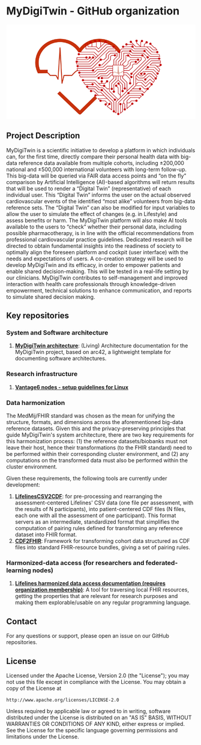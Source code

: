 # MyDigiTwin - GitHub organization

![Your Organization Logo](https://github.com/MyDigiTwinNL/.github/raw/main/profile/793693_14833bd197c84acd8ccfdd07b77f8d61~mv2.png)


## Project Description

MyDigiTwin is a scientific initiative to develop a platform in which individuals can, for the first time, directly compare their personal health data with big-data reference data available from multiple cohorts, including ±200,000 national and ±500,000 international volunteers with long-term follow-up. This big-data will be queried via FAIR data access points and “on the fly” comparison by Artificial Intelligence (AI)-based algorithms will return results that will be used to render a “Digital Twin” (representative) of each individual user. This “Digital Twin” informs the user on the actual observed cardiovascular events of the identified “most alike” volunteers from big-data reference sets. The “Digital Twin” can also be modified for input variables to allow the user to simulate the effect of changes (e.g. in Lifestyle) and assess benefits or harm. The MyDigiTwin platform will also make AI tools available to the users to “check” whether their personal data, including possible pharmacotherapy, is in line with the official recommendations from professional cardiovascular practice guidelines. Dedicated research will be directed to obtain fundamental insights into the readiness of society to optimally align the foreseen platform and cockpit (user interface) with the needs and expectations of users. A co-creation strategy will be used to develop MyDigiTwin and its efficacy, in order to empower patients and enable shared decision-making. This will be tested in a real-life setting by our clinicians. MyDigiTwin contributes to self-management and improved interaction with health care professionals through knowledge-driven empowerment, technical solutions to enhance communication, and reports to simulate shared decision making.

## Key repositories

### System and Software architecture

1. **[MyDigiTwin architecture](https://github.com/MyDigiTwinNL/MyDigiTwin-architecture-documentation)**: (Living) Architecture documentation for the MyDigiTwin project, based on arc42, a lightweight template for documenting software architectures.

### Research infrastructure

1. **[Vantage6 nodes - setup guidelines for Linux](https://github.com/MyDigiTwinNL/MyDigiTwin-federeated-learning-node-setup-guidelines)**


### Data harmonization

The MedMij/FHIR standard was chosen as the mean for unifying the structure, formats, and dimensions across the aforementioned big-data reference datasets. Given this and the privacy-preserving principles that guide MyDigiTwin's system architecture, there are two key requirements for this harmonization process: (1) the reference datasets/biobanks must not leave their host, hence their transformations (to the FHIR standard) need to be performed within their corresponding cluster environment, and (2) any computations on the transformed data must also be performed within the cluster environment.

Given these requirements, the following tools are currently under development:

1. **[LifelinesCSV2CDF](https://github.com/MyDigiTwinNL/LifelinesCSV2CDF)**: for pre-processing and rearranging the assessment-centered Lifelines' CSV data (one file per assessment, with the results of N participants), into patient-centered CDF files (N files, each one with all the assessment of one participant). This format servers as an intermediate, standardized format that simplifies the computation of pairing rules defined for transforming any reference dataset into FHIR format.
2. **[CDF2FHIR](https://github.com/MyDigiTwinNL/CDF2Medmij-Mapping-tool)**: Framework for transforming cohort data structured as CDF files into standard FHIR-resource bundles, giving a set of pairing rules.

### Harmonized-data access (for researchers and federated-learning nodes)

1. **[Lifelines harmonized data access documentation (requires organization membership)](https://github.com/MyDigiTwinNL/LifelinesDataAccessDocumentation)**: A tool for traversing local FHIR resources, getting the properties that are relevant for research purposes and making them explorable/usable on any regular programming language.


## Contact

For any questions or support, please open an issue on our GitHub repositories.

## License

Licensed under the Apache License, Version 2.0 (the "License");
you may not use this file except in compliance with the License.
You may obtain a copy of the License at

    http://www.apache.org/licenses/LICENSE-2.0

Unless required by applicable law or agreed to in writing, software
distributed under the License is distributed on an "AS IS" BASIS,
WITHOUT WARRANTIES OR CONDITIONS OF ANY KIND, either express or implied.
See the License for the specific language governing permissions and
limitations under the License.



